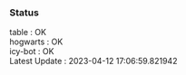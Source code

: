 ### Status


table : OK  
hogwarts : OK  
icy-bot : OK  
Latest Update : 2023-04-12 17:06:59.821942

